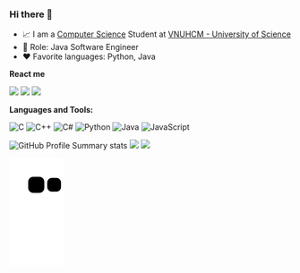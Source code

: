 ### Hi there 👋

- 📈 I am a [Computer Science](https://www.fit.hcmus.edu.vn/vn/Default.aspx?tabid=325) Student at [VNUHCM - University of Science](https://www.hcmus.edu.vn/)
- 💼 Role: Java Software Engineer
- ❤️ Favorite languages: Python, Java


**React me**  
<div> 
 <a href="https://www.linkedin.com/in/pnphuc" target="_blank"><img src="https://img.shields.io/badge/-LinkedIn-%230077B5?style=for-the-badge&logo=linkedin&logoColor=white" target="_blank"></a> 
 	<a href="https://www.facebook.com/nghiaphuc21.09/" target="_blank"><img src="https://img.shields.io/static/v1?style=for-the-badge&message=Facebook&color=1877F2&logo=Facebook&logoColor=FFFFFF&label=" target="_blank"></a>
  <a href = "mailto:pnphuc.creative@gmail.com"><img src="https://img.shields.io/badge/-Gmail-%23333?style=for-the-badge&logo=gmail&logoColor=white" target="_blank"></a>
  
</div>

**Languages and Tools:**  

![C](https://img.shields.io/badge/c-%2300599C.svg?style=for-the-badge&logo=c&logoColor=white)
![C++](https://img.shields.io/badge/c++-%2300599C.svg?style=for-the-badge&logo=c%2B%2B&logoColor=white)
![C#](https://img.shields.io/badge/c%23-%23239120.svg?style=for-the-badge&logo=c-sharp&logoColor=white)
![Python](https://img.shields.io/badge/python-3670A0?style=for-the-badge&logo=python&logoColor=ffdd54)
![Java](https://img.shields.io/badge/java-%23ED8B00.svg?style=for-the-badge&logo=openjdk&logoColor=white)
![JavaScript](https://img.shields.io/badge/javascript-%23323330.svg?style=for-the-badge&logo=javascript&logoColor=%23F7DF1E)
 
![GitHub Profile Summary stats](https://github-profile-summary-cards.vercel.app/api/cards/profile-details?username=pnphuc&show_icons=true&theme=vue)
![](https://github-readme-stats.vercel.app/api?username=pnphuc&show_icons=true&include_all_commits=true&theme=buefy&hide_border=true)
![](https://github-readme-stats.vercel.app/api/top-langs/?username=pnphuc&layout=compact&theme=buefy&hide_border=true)

![Snake animation](https://github.com/rafaballerini/rafaballerini/blob/output/github-contribution-grid-snake.svg)
